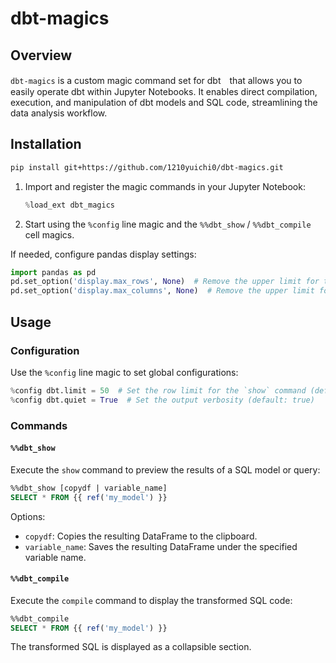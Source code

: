 # dbt-magics

## Overview

`dbt-magics` is a custom magic command set for dbt　that allows you to easily operate dbt within Jupyter Notebooks. It enables direct compilation, execution, and manipulation of dbt models and SQL code, streamlining the data analysis workflow.

## Installation

```sh
pip install git+https://github.com/1210yuichi0/dbt-magics.git
```

1. Import and register the magic commands in your Jupyter Notebook:

   ```python
   %load_ext dbt_magics
   ```

2. Start using the `%config` line magic and the `%%dbt_show` / `%%dbt_compile` cell magics.

If needed, configure pandas display settings:

```python
import pandas as pd
pd.set_option('display.max_rows', None)  # Remove the upper limit for the number of rows displayed
pd.set_option('display.max_columns', None)  # Remove the upper limit for the number of columns displayed
```

## Usage

### Configuration

Use the `%config` line magic to set global configurations:

```python
%config dbt.limit = 50  # Set the row limit for the `show` command (default: 50)
%config dbt.quiet = True  # Set the output verbosity (default: true)
```

### Commands

#### `%%dbt_show`

Execute the `show` command to preview the results of a SQL model or query:

```sql
%%dbt_show [copydf | variable_name]
SELECT * FROM {{ ref('my_model') }}
```

Options:

- `copydf`: Copies the resulting DataFrame to the clipboard.
- `variable_name`: Saves the resulting DataFrame under the specified variable name.

#### `%%dbt_compile`

Execute the `compile` command to display the transformed SQL code:

```sql
%%dbt_compile
SELECT * FROM {{ ref('my_model') }}
```

The transformed SQL is displayed as a collapsible section.